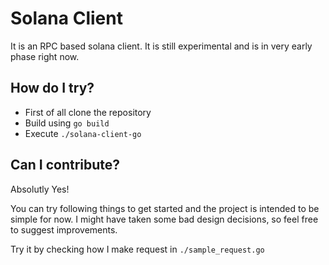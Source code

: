 # Solana Client

It is an RPC based solana client. It is still experimental and is in very early phase right now.

## How do I try?

- First of all clone the repository
- Build using `go build`
- Execute `./solana-client-go`

## Can I contribute?

Absolutly Yes! 

You can try following things to get started and the project is intended to be simple for now.
I might have taken some bad design decisions, so feel free to suggest improvements.

Try it by checking how I make request in `./sample_request.go`
